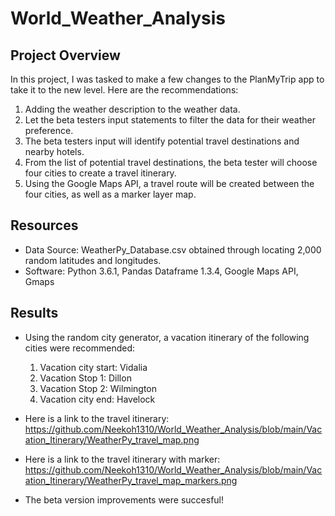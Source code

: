 # World_Weather_Analysis

## Project Overview
In this project, I was tasked to make a few changes to the PlanMyTrip app to take it to the new level. Here are the recommendations:

1. Adding the weather description to the weather data.
2. Let the beta testers input statements to filter the data for their weather preference.
3. The beta testers input will identify potential travel destinations and nearby hotels.
4. From the list of potential travel destinations, the beta tester will choose four cities to create a travel itinerary.
5. Using the Google Maps API, a travel route will be created between the four cities, as well as a marker layer map.


## Resources
- Data Source: WeatherPy_Database.csv obtained through locating 2,000 random latitudes and longitudes.
- Software: Python 3.6.1, Pandas Dataframe 1.3.4, Google Maps API, Gmaps

## Results

- Using the random city generator, a vacation itinerary of the following cities were recommended:
  1. Vacation city start: Vidalia
  2. Vacation Stop 1: Dillon
  3. Vacation Stop 2: Wilmington
  4. Vacation city end: Havelock

- Here is a link to the travel itinerary: https://github.com/Neekoh1310/World_Weather_Analysis/blob/main/Vacation_Itinerary/WeatherPy_travel_map.png
- Here is a link to the travel itinerary with marker: https://github.com/Neekoh1310/World_Weather_Analysis/blob/main/Vacation_Itinerary/WeatherPy_travel_map_markers.png

- The beta version improvements were succesful!
